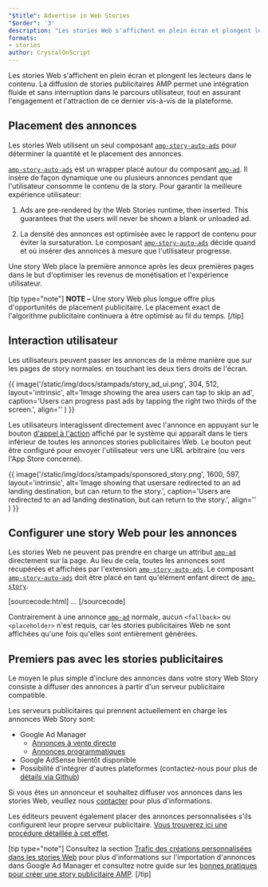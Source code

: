```yaml
---
"$title": Advertise in Web Stories
"$order": '3'
description: "Les stories Web s'affichent en plein écran et plongent les lecteurs dans le contenu. La diffusion de stories publicitaires permet une intégration fluide et sans interruption ..."
formats:
- stories
author: CrystalOnScript
---
```


Les stories Web s'affichent en plein écran et plongent les lecteurs dans le contenu. La diffusion de stories publicitaires AMP permet une intégration fluide et sans interruption dans le parcours utilisateur, tout en assurant l'engagement et l'attraction de ce dernier vis-à-vis de la plateforme.

## Placement des annonces

Les stories Web utilisent un seul composant [`amp-story-auto-ads`](../../../documentation/components/reference/amp-story-auto-ads.md) pour déterminer la quantité et le placement des annonces.

[`amp-story-auto-ads`](../../../documentation/components/reference/amp-story-auto-ads.md) est un wrapper placé autour du composant [`amp-ad`](../../../documentation/components/reference/amp-ad.md). Il insère de façon dynamique une ou plusieurs annonces pendant que l'utilisateur consomme le contenu de la story. Pour garantir la meilleure expérience utilisateur:

1. Ads are pre-rendered by the Web Stories runtime, then inserted. This guarantees that the users will never be shown a blank or unloaded ad.

2. La densité des annonces est optimisée avec le rapport de contenu pour éviter la sursaturation. Le composant [`amp-story-auto-ads`](../../../documentation/components/reference/amp-story-auto-ads.md) décide quand et où insérer des annonces à mesure que l'utilisateur progresse.

Une story Web place la première annonce après les deux premières pages dans le but d'optimiser les revenus de monétisation et l'expérience utilisateur.

<amp-anim width="360" height="640" src="/static/img/docs/stampads/stamp_gif_ad.gif">
  <amp-img placeholder width="360" height="640" src="/static/img/docs/stampads/stamp_gif_still.png">
  </amp-img></amp-anim>

[tip type="note"] **NOTE –** Une story Web plus longue offre plus d'opportunités de placement publicitaire. Le placement exact de l'algorithme publicitaire continuera à être optimisé au fil du temps. [/tip]

## Interaction utilisateur

Les utilisateurs peuvent passer les annonces de la même manière que sur les pages de story normales: en touchant les deux tiers droits de l'écran.

{{ image('/static/img/docs/stampads/story_ad_ui.png', 304, 512, layout='intrinsic', alt='Image showing the area users can tap to skip an ad', caption='Users can progress past ads by tapping the right two thirds of the screen.', align='' ) }}

Les utilisateurs interagissent directement avec l'annonce en appuyant sur le bouton [d'appel à l'action](story_ads_best_practices.md#call-to-action-button-text-enum) affiché par le système qui apparaît dans le tiers inférieur de toutes les annonces stories publicitaires Web. Le bouton peut être configuré pour envoyer l'utilisateur vers une URL arbitraire (ou vers l'App Store concerné).

{{ image('/static/img/docs/stampads/sponsored_story.png', 1600, 597, layout='intrinsic', alt='Image showing that usersare redirected to an ad landing destination, but can return to the story.', caption='Users are redirected to an ad landing destination, but can return to the story.', align='' ) }}

## Configurer une story Web pour les annonces

Les stories Web ne peuvent pas prendre en charge un attribut [`amp-ad`](../../../documentation/components/reference/amp-ad.md) directement sur la page. Au lieu de cela, toutes les annonces sont récupérées et affichées par l'extension [`amp-story-auto-ads`](../../../documentation/components/reference/amp-story-auto-ads.md). Le composant [`amp-story-auto-ads`](../../../documentation/components/reference/amp-story-auto-ads.md) doit être placé en tant qu'élément enfant direct de [`amp-story`](../../../documentation/components/reference/amp-story.md).

[sourcecode:html]
<amp-story>
  <amp-story-auto-ads>
    <script type="application/json">
      {
        "ad-attributes": {
          // ad server configuration
        }
      }
    </script>
  </amp-story-auto-ads>
  <amp-story-page>
  ...
</amp-story>
[/sourcecode]

Contrairement à une annonce [`amp-ad`](../../../documentation/components/reference/amp-ad.md) normale, aucun `<fallback>` ou `<placeholder>` n'est requis, car les stories publicitaires Web ne sont affichées qu'une fois qu'elles sont entièrement générées.

## Premiers pas avec les stories publicitaires

Le moyen le plus simple d'inclure des annonces dans votre story Web Story consiste à diffuser des annonces à partir d'un serveur publicitaire compatible.

Les serveurs publicitaires qui prennent actuellement en charge les annonces Web Story sont:

- Google Ad Manager <a name="google-ad-manager"></a>
    - [Annonces à vente directe](https://support.google.com/admanager/answer/9038178)
    - [Annonces programmatiques](https://support.google.com/admanager/answer/9416436)
- Google AdSense bientôt disponible
- Possibilité d'intégrer d'autres plateformes (contactez-nous pour plus de [détails via Github](https://github.com/ampproject/amphtml/issues/30769))

Si vous êtes un annonceur et souhaitez diffuser vos annonces dans les stories Web, veuillez nous [contacter](mailto:story-ads-wg@google.com) pour plus d'informations.

Les éditeurs peuvent également placer des annonces personnalisées s'ils configurent leur propre serveur publicitaire. [Vous trouverez ici une procédure détaillée à cet effet](https://github.com/ampproject/amphtml/blob/master/extensions/amp-story/amp-story-ads.md#publisher-placed-ads).

[tip type="note"] Consultez la section [Trafic des créations personnalisées dans les stories Web](https://support.google.com/admanager/answer/9038178) pour plus d'informations sur l'importation d'annonces dans Google Ad Manager et consultez notre guide sur les [bonnes pratiques pour créer une story publicitaire AMP](story_ads_best_practices.md). [/tip]
